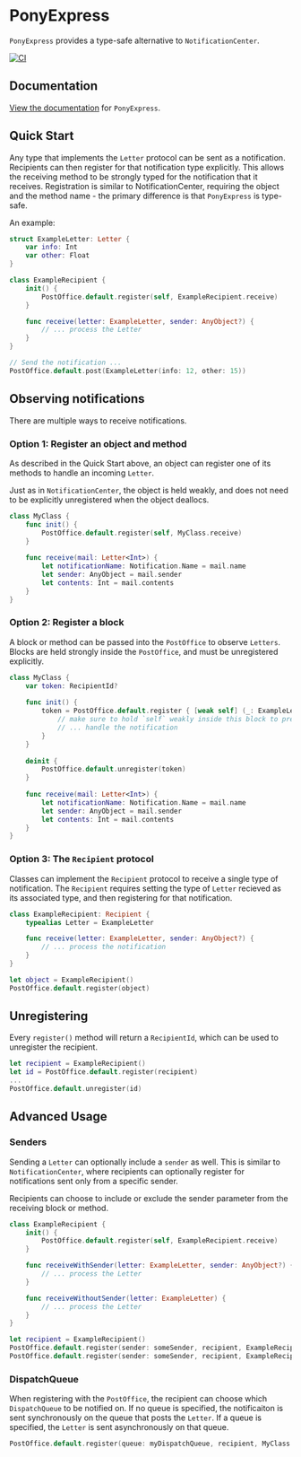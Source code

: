 # PonyExpress

`PonyExpress` provides a type-safe alternative to `NotificationCenter`.

[![CI](https://github.com/adamwulf/PonyExpress/actions/workflows/swift.yml/badge.svg)](https://github.com/adamwulf/PonyExpress/actions/workflows/swift.yml)

## Documentation

[View the documentation](https://adamwulf.github.io/PonyExpress/documentation/ponyexpress/) for `PonyExpress`.

## Quick Start

Any type that implements the `Letter` protocol can be sent as a notification. Recipients can then
register for that notification type explicitly. This allows the receiving method to be strongly
typed for the notification that it receives. Registration is similar to NotificationCenter, requiring
the object and the method name - the primary difference is that `PonyExpress` is type-safe.

An example:

```swift
struct ExampleLetter: Letter {
    var info: Int
    var other: Float
}

class ExampleRecipient {
    init() {
        PostOffice.default.register(self, ExampleRecipient.receive)
    }

    func receive(letter: ExampleLetter, sender: AnyObject?) {
        // ... process the Letter
    }
}

// Send the notification ...
PostOffice.default.post(ExampleLetter(info: 12, other: 15))
```

## Observing notifications

There are multiple ways to receive notifications.

### Option 1: Register an object and method

As described in the Quick Start above, an object can register one of its methods
to handle an incoming `Letter`.

Just as in `NotificationCenter`, the object is held weakly, and does not need to
be explicitly unregistered when the object deallocs. 

```swift
class MyClass {
    func init() {
        PostOffice.default.register(self, MyClass.receive) 
    }
    
    func receive(mail: Letter<Int>) {
        let notificationName: Notification.Name = mail.name
        let sender: AnyObject = mail.sender
        let contents: Int = mail.contents
    }
}
```

### Option 2: Register a block

A block or method can be passed into the ``PostOffice`` to observe `Letters`. Blocks
are held strongly inside the ``PostOffice``, and must be unregistered explicitly.

```swift
class MyClass {
    var token: RecipientId? 
    
    func init() {
        token = PostOffice.default.register { [weak self] (_: ExampleLetter, _: AnyObject?) in
            // make sure to hold `self` weakly inside this block to prevent a cycle
            // ... handle the notification
        }
    }
    
    deinit {
        PostOffice.default.unregister(token)
    }
    
    func receive(mail: Letter<Int>) {
        let notificationName: Notification.Name = mail.name
        let sender: AnyObject = mail.sender
        let contents: Int = mail.contents
    }
}
```

### Option 3: The `Recipient` protocol

Classes can implement the `Recipient` protocol to receive a single type of notification.
The `Recipient` requires setting the type of `Letter` recieved as its associated type, 
and then registering for that notification.

```swift
class ExampleRecipient: Recipient {
    typealias Letter = ExampleLetter

    func receive(letter: ExampleLetter, sender: AnyObject?) {
        // ... process the notification
    }
}

let object = ExampleRecipient()
PostOffice.default.register(object) 
```

## Unregistering

Every `register()` method will return a `RecipientId`, which can be used to unregister the
recipient.


```swift
let recipient = ExampleRecipient()
let id = PostOffice.default.register(recipient)
...
PostOffice.default.unregister(id)
```

## Advanced Usage

### Senders

Sending a ``Letter`` can optionally include a `sender` as well. This is similar to `NotificationCenter`,
where recipients can optionally register for notifications sent only from a specific sender.

Recipients can choose to include or exclude the sender parameter from the receiving block or method.

```swift
class ExampleRecipient {
    init() {
        PostOffice.default.register(self, ExampleRecipient.receive)
    }

    func receiveWithSender(letter: ExampleLetter, sender: AnyObject?) {
        // ... process the Letter
    }

    func receiveWithoutSender(letter: ExampleLetter) {
        // ... process the Letter
    }
}

let recipient = ExampleRecipient()
PostOffice.default.register(sender: someSender, recipient, ExampleRecipient.receiveWithSender) 
PostOffice.default.register(sender: someSender, recipient, ExampleRecipient.receiveWithoutSender) 
```

### DispatchQueue

When registering with the ``PostOffice``, the recipient can choose which `DispatchQueue` to be notified on.
If no queue is specified, the notificaiton is sent synchronously on the queue that posts the ``Letter``. If
a queue is specified, the ``Letter`` is sent asynchronously on that queue.

```swift
PostOffice.default.register(queue: myDispatchQueue, recipient, MyClass.receive) 
```
